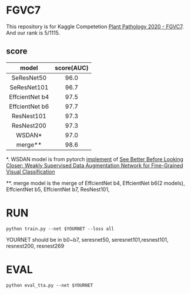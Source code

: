 # FGVC7
This repository is for Kaggle Competetion [Plant Pathology 2020 - FGVC7](https://www.kaggle.com/c/plant-pathology-2020-fgvc7/).
And our rank is 5/1115.

## score

|model|score(AUC)|
|:---: | :---: | 
|SeResNet50|96.0|
|SeResNet101|96.7|
|EffcientNet b4| 97.5|
|EffcientNet b6| 97.7|
|ResNest101| 97.3|
|ResNest200| 97.3|
|WSDAN*| 97.0|
|merge**| 98.6|

*. WSDAN model is from pytorch [implement](https://github.com/GuYuc/WS-DAN.PyTorch) of 
[See Better Before Looking Closer: Weakly Supervised Data Augmentation Network for Fine-Grained Visual Classification](https://arxiv.org/abs/1901.09891v2)

**. merge model is the merge of EffcientNet b4, EffcientNet b6(2 models), EffcientNet b5, EffcientNet b7, ResNest101, 
#

# RUN
```shell
python train.py --net $YOURNET --loss all
```
YOURNET should be in b0~b7, seresnet50, seresnet101,resnest101, resnest200, resnest269


# EVAL

```shell
python eval_tta.py --net $YOURNET
```